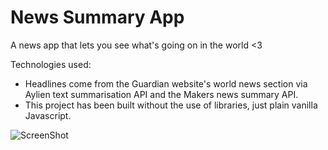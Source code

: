 # News Summary App

A news app that lets you see what's going on in the world <3

Technologies used:
- Headlines come from the Guardian website's world news section via Aylien text summarisation API and the Makers news summary API.
- This project has been built without the use of libraries, just plain vanilla Javascript.

![ScreenShot](http://imgur.com/TkcXqmB.jpg)
